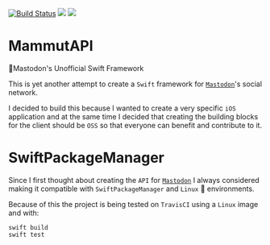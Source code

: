 [![Build Status](https://travis-ci.org/esttorhe/MammutAPI.svg?branch=master)](https://travis-ci.org/esttorhe/MammutAPI) ![](https://img.shields.io/badge/SwiftPackageManager-supported-orange.svg) ![](https://img.shields.io/badge/Linux-supported-blue.svg)

# MammutAPI
🐘Mastodon's Unofficial Swift Framework

This is yet another attempt to create a `Swift` framework for [`Mastodon`][mastodon]'s social network.

I decided to build this because I wanted to create a very specific `iOS` application and at the same time I decided that creating the building blocks for the client should be `OSS` so that everyone can benefit and contribute to it.



# SwiftPackageManager

​Since I first thought about creating the `API` for [`Mastodon`][mastodon] I always considered making it compatible with `SwiftPackageManager` and `Linux` :penguin: environments.



Because of this the project is being tested on `TravisCI` using a `Linux` image and with:

```console
swift build
swift test
```





[mastodon]:https://mastodon.social
